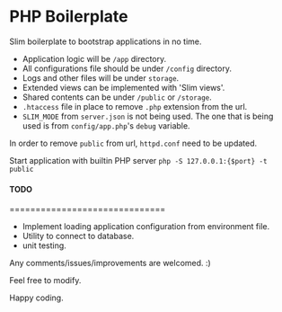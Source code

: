 PHP Boilerplate
==============================

Slim boilerplate to bootstrap applications in no time.

* Application logic will be `/app` directory.
* All configurations file should be under `/config` directory.
* Logs and other files will be under `storage`.
* Extended views can be implemented with 'Slim views'.
* Shared contents can be under `/public` or `/storage`.
* `.htaccess` file in place to remove `.php` extension from the url.
* `SLIM_MODE` from `server.json` is not being used. The one that is being used is from `config/app.php`'s `debug` 
variable.
 
In order to remove `public` from url, `httpd.conf` need to be updated.

Start application with builtin PHP server `php -S 127.0.0.1:{$port} -t public` 

#### TODO
==============================
* Implement loading application configuration from environment file.
* Utility to connect to database.
* unit testing. 

Any comments/issues/improvements are welcomed. :)

Feel free to modify.

Happy coding.